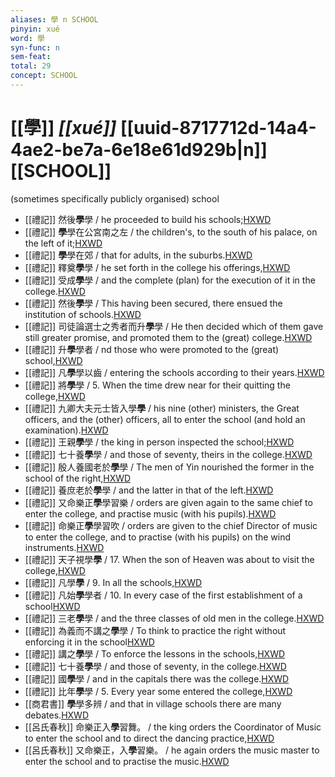 ```yaml
---
aliases: 學 n SCHOOL
pinyin: xué
word: 學
syn-func: n
sem-feat: 
total: 29
concept: SCHOOL 
---
```

# [[學]] *[[xué]]*  [[uuid-8717712d-14a4-4ae2-be7a-6e18e61d929b|n]] [[SCHOOL]]
(sometimes specifically publicly organised) school
 - [[禮記]] 然後**學**學 / he proceeded to build his schools;[HXWD](https://hxwd.org/textview.html?location=KR1d0052_tls_005-26a.3)
 - [[禮記]] **學**學在公宮南之左 / the children's, to the south of his palace, on the left of it;[HXWD](https://hxwd.org/textview.html?location=KR1d0052_tls_005-26a.4)
 - [[禮記]] **學**學在郊 / that for adults, in the suburbs.[HXWD](https://hxwd.org/textview.html?location=KR1d0052_tls_005-26a.5)
 - [[禮記]] 釋奠**學**學 / he set forth in the college his offerings,[HXWD](https://hxwd.org/textview.html?location=KR1d0052_tls_005-27a.12)
 - [[禮記]] 受成**學**學 / and the complete (plan) for the execution of it in the college.[HXWD](https://hxwd.org/textview.html?location=KR1d0052_tls_005-27a.8)
 - [[禮記]] 然後**學**學 / This having been secured, there ensued the institution of schools.[HXWD](https://hxwd.org/textview.html?location=KR1d0052_tls_005-42a.1)
 - [[禮記]] 司徒論選士之秀者而升**學**學 / He then decided which of them gave still greater promise, and promoted them to the (great) college.[HXWD](https://hxwd.org/textview.html?location=KR1d0052_tls_005-42a.37)
 - [[禮記]] 升**學**學者 / nd those who were promoted to the (great) school,[HXWD](https://hxwd.org/textview.html?location=KR1d0052_tls_005-42a.41)
 - [[禮記]] 凡**學**學以齒 / entering the schools according to their years.[HXWD](https://hxwd.org/textview.html?location=KR1d0052_tls_005-42a.54)
 - [[禮記]] 將**學**學 / 5. When the time drew near for their quitting the college,[HXWD](https://hxwd.org/textview.html?location=KR1d0052_tls_005-42a.55)
 - [[禮記]] 九卿大夫元士皆入學**學** / his nine (other) ministers, the Great officers, and the (other) officers, all to enter the school (and hold an examination).[HXWD](https://hxwd.org/textview.html?location=KR1d0052_tls_005-42a.62)
 - [[禮記]] 王親**學**學 / the king in person inspected the school;[HXWD](https://hxwd.org/textview.html?location=KR1d0052_tls_005-42a.64)
 - [[禮記]] 七十養**學**學 / and those of seventy, theirs in the college.[HXWD](https://hxwd.org/textview.html?location=KR1d0052_tls_005-47a.9)
 - [[禮記]] 殷人養國老於**學**學 / The men of Yin nourished the former in the school of the right,[HXWD](https://hxwd.org/textview.html?location=KR1d0052_tls_005-49a.6)
 - [[禮記]] 養庶老於**學**學 / and the latter in that of the left.[HXWD](https://hxwd.org/textview.html?location=KR1d0052_tls_005-49a.7)
 - [[禮記]] 又命樂正**學**學習樂 / orders are given again to the same chief to enter the college, and practise music (with his pupils).[HXWD](https://hxwd.org/textview.html?location=KR1d0052_tls_006-21a.1)
 - [[禮記]] 命樂正**學**學習吹 / orders are given to the chief Director of music to enter the college, and to practise (with his pupils) on the wind instruments.[HXWD](https://hxwd.org/textview.html?location=KR1d0052_tls_006-90a.1)
 - [[禮記]] 天子視學**學** / 17. When the son of Heaven was about to visit the college,[HXWD](https://hxwd.org/textview.html?location=KR1d0052_tls_008-13a.2)
 - [[禮記]] 凡學**學** / 9. In all the schools,[HXWD](https://hxwd.org/textview.html?location=KR1d0052_tls_008-5a.2)
 - [[禮記]] 凡始**學**學者 / 10. In every case of the first establishment of a school[HXWD](https://hxwd.org/textview.html?location=KR1d0052_tls_008-5a.5)
 - [[禮記]] 三老**學**學 / and the three classes of old men in the college.[HXWD](https://hxwd.org/textview.html?location=KR1d0052_tls_009-29a.11)
 - [[禮記]] 為義而不講之**學**學 / To think to practice the right without enforcing it in the school[HXWD](https://hxwd.org/textview.html?location=KR1d0052_tls_009-35a.30)
 - [[禮記]] 講之**學**學 / To enforce the lessons in the schools,[HXWD](https://hxwd.org/textview.html?location=KR1d0052_tls_009-35a.32)
 - [[禮記]] 七十養**學**學 / and those of seventy, in the college.[HXWD](https://hxwd.org/textview.html?location=KR1d0052_tls_012-33a.9)
 - [[禮記]] 國**學**學 / and in the capitals there was the college.[HXWD](https://hxwd.org/textview.html?location=KR1d0052_tls_018-2a.33)
 - [[禮記]] 比年**學**學 / 5. Every year some entered the college,[HXWD](https://hxwd.org/textview.html?location=KR1d0052_tls_018-2a.34)
 - [[商君書]] **學**學多辨 / and that in village schools there are many debates.[HXWD](https://hxwd.org/textview.html?location=KR3c0004_tls_001-12a.7)
 - [[呂氏春秋]] 命樂正入**學**習舞。 / the king orders the Coordinator of Music to enter the school and to direct the dancing practice,[HXWD](https://hxwd.org/textview.html?location=KR3j0009_tls_001-6a.3)
 - [[呂氏春秋]] 又命樂正，入**學**習樂。 / he again orders the music master to enter the school and to practise the music.[HXWD](https://hxwd.org/textview.html?location=KR3j0009_tls_002-7a.12)